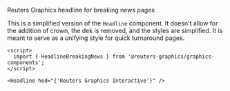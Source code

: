 Reuters Graphics headline for breaking news pages

This is a simplified version of the `Headline` component. It doesn't allow for the addition of crown, the dek is removed, and the styles are
simplified. It is meant to serve as a unifying style for quick turnaround pages.

```svelte
<script>
  import { HeadlineBreakingNews } from '@reuters-graphics/graphics-components';
</script>

<Headline hed="{'Reuters Graphics Interactive'}" />
```
